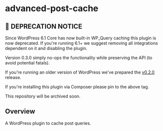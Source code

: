 advanced-post-cache
=================

🛑 DEPRECATION NOTICE
--------

Since WordPress 6.1 Core has now built-in WP_Query caching this plugin is now deprecated. If you're running 6.1+ we suggest removing all integrations dependent on it and disabling the plugin.

Version 0.3.0 simply no-ops the functionality while preserving the API (to avoid potential fatals).

If you're running an older version of WordPress we've prepared the [v0.2.0](https://github.com/Automattic/advanced-post-cache/releases/tag/v0.2.0) release.

If you're installing this plugin via Composer please pin to the above tag.

This repository will be archived soon.

Overview
--------

A WordPress plugin to cache post queries.
